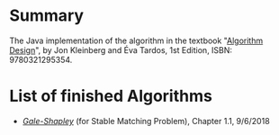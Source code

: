 # Summary
The Java implementation of the algorithm in the textbook  "[Algorithm Design](https://www.amazon.com/Algorithm-Design-Kleinberg-published-Addison-Wesley/dp/B00E31S1LW/ref=sr_1_5?ie=UTF8&qid=1537642967&sr=8-5&keywords=Algorithm+Design)", by Jon Kleinberg and Éva Tardos, 1st Edition, ISBN: 9780321295354.

# List of finished Algorithms
* *[Gale-Shapley](src/GaleShapleyAlgorithm.java)*  (for Stable Matching Problem), Chapter 1.1, 9/6/2018

